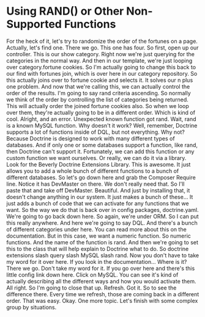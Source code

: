 # Using RAND() or Other Non-Supported Functions

For the heck of it, let's try to randomize the order of the fortunes on a page. Actually, let's find one. There we go. This one has four. So first, open up our controller. This is our show category. Right now we're just querying for the categories in the normal way. And then in our template, we're just looping over category.fortune cookies. So I'm actually going to change this back to our find with fortunes join, which is over here in our category repository. So this actually joins over to fortune cookie and selects it. It solves our n plus one problem. And now that we're calling this, we can actually control the order of the results. I'm going to say rand criteria ascending. So normally we think of the order by controlling the list of categories being returned. This will actually order the joined fortune cookies also. So when we loop over them, they're actually going to be in a different order. Which is kind of cool. Alright, and an error. Unexpected known function got rand. Wait, rand is a known MySQL function. Why doesn't it work? Well, remember, Doctrine supports a lot of functions inside of DQL, but not everything. Why not? Because Doctrine is designed to work with many different types of databases. And if only one or some databases support a function, like rand, then Doctrine can't support it. Fortunately, we can add this function or any custom function we want ourselves. Or really, we can do it via a library. Look for the Beverly Doctrine Extensions Library. This is awesome. It just allows you to add a whole bunch of different functions to a bunch of different databases. So let's go down here and grab the Composer Require line. Notice it has DevMaster on there. We don't really need that. So I'll paste that and take off DevMaster. Beautiful. And just by installing that, it doesn't change anything in our system. It just makes a bunch of these... It just adds a bunch of code that we can activate for any functions that we want. So the way we do that is back over in config packages, doctrine.yaml. We're going to go back down here. So again, we're under ORM. So I can put this really anywhere. And here we're going to say DQL. And there's a bunch of different categories under here.  You can read more about this on the documentation. But in this case, we want a numeric function. So numeric functions. And the name of the function is rand. And then we're going to set this to the class that will help explain to Doctrine what to do. So doctrine extensions slash query slash MySQL slash rand. Now you don't have to take my word for it over here. If you look in the documentation... Where is it? There we go. Don't take my word for it. If you go over here and there's this little config link down here. Click on MySQL. You can see it's kind of actually describing all the different ways and how you would activate them. All right. So I'm going to close that up. Refresh. Got it. So to see the difference there. Every time we refresh, those are coming back in a different order. That was easy. Okay. One more topic. Let's finish with some complex group by situations.

